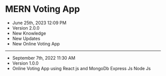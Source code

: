 # MERN Voting App

- June 25th, 2023 12:09 PM
- Version 2.0.0
- New Knowledge
- New Updates
- New Online Voting App

---

- September 7th, 2022 11:30 AM
- Version 1.0.0
- Online Voting App using React js and MongoDb Express Js Node Js
